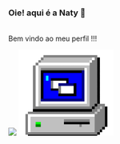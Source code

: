 ### Oie! aqui é a Naty 👋

<br> Bem vindo ao meu perfil !!! 

<img src=https://github.com/TheDudeThatCode/TheDudeThatCode/blob/master/Assets/Earth.gif width="30">


<img src=https://github.com/TheDudeThatCode/TheDudeThatCode/blob/master/Assets/PC.gif width="190">


                                                                                                            

<!--
**Natandroulis/Natandroulis** is a ✨ _special_ ✨ repository because its `README.md` (this file) appears on your GitHub profile.

Here are some ideas to get you started:

- 🔭 I’m currently working on ...
- 🌱 I’m currently learning ...
- 👯 I’m looking to collaborate on ...
- 🤔 I’m looking for help with ...
- 💬 Ask me about ...
- 📫 How to reach me: ...
- 😄 Pronouns: ...
- ⚡ Fun fact: ...
-->
